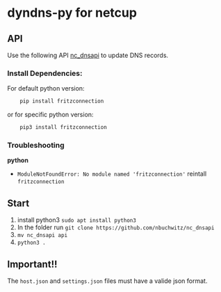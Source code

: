 # dyndns-py for netcup

## API

Use the following API [nc_dnsapi](https://github.com/nbuchwitz/nc_dnsapi) to update DNS records.

### Install Dependencies:

For default python version:

```sh
    pip install fritzconnection
```

or for specific python version:

```sh
    pip3 install fritzconnection
```

### Troubleshooting

**python**
- `ModuleNotFoundError: No module named 'fritzconnection'` reintall `fritzconnection`

## Start

1. install python3 `sudo apt install python3`
1. In the folder run `git clone https://github.com/nbuchwitz/nc_dnsapi`
1. `mv nc_dnsapi api`
1. `python3 .`

## Important!!

The `host.json` and `settings.json` files must have a valide json format.
